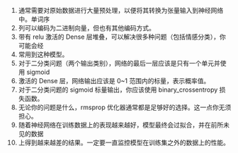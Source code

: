1. 通常需要对原始数据进行大量预处理，以便将其转换为张量输入到神经网络中。单词序
2. 列可以编码为二进制向量，但也有其他编码方式。
3. 带有 relu 激活的 Dense 层堆叠，可以解决很多种问题（包括情感分类），你可能会经
4. 常用到这种模型。
5. 对于二分类问题（两个输出类别），网络的最后一层应该是只有一个单元并使用 sigmoid
6. 激活的 Dense 层，网络输出应该是 0~1 范围内的标量，表示概率值。
7. 对于二分类问题的 sigmoid 标量输出，你应该使用 binary_crossentropy 损失函数。
8. 无论你的问题是什么，rmsprop 优化器通常都是足够好的选择。这一点你无须担心。
9. 随着神经网络在训练数据上的表现越来越好，模型最终会过拟合，并在前所未见的数据
10. 上得到越来越差的结果。一定要一直监控模型在训练集之外的数据上的性能。
